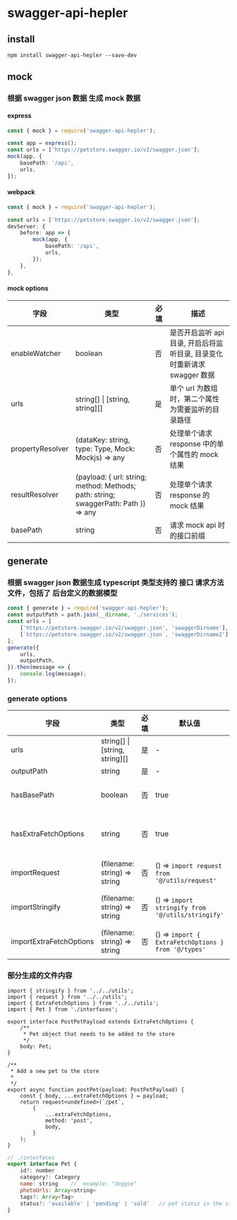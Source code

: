 # swagger-api-hepler

## install

```
npm install swagger-api-hepler --save-dev
```

## mock

### 根据 swagger json 数据 生成 mock 数据

#### express

```ts
const { mock } = require('swagger-api-hepler');

const app = express();
const urls = ['https://petstore.swagger.io/v2/swagger.json'];
mock(app, {
    basePath: '/api',
    urls,
});
```

#### webpack

```ts
const { mock } = require('swagger-api-hepler');

const urls = ['https://petstore.swagger.io/v2/swagger.json'];
devServer: {
    before: app => {
        mock(app, {
            basePath: '/api',
            urls,
        });
    },
},
```

#### mock options

| 字段             | 类型                                                                                | 必填 | 描述                                                                     |
| ---------------- | ----------------------------------------------------------------------------------- | ---- | ------------------------------------------------------------------------ |
| enableWatcher    | boolean                                                                             | 否   | 是否开启监听 api 目录, 开启后将监听目录, 目录变化时重新请求 swagger 数据 |
| urls             | string[] \| [string, string][]                                                      | 是   | 单个 url 为数组时，第二个属性为需要监听的目录路径                        |
| propertyResolver | (dataKey: string, type: Type, Mock: Mockjs) => any                                  | 否   | 处理单个请求 response 中的单个属性的 mock 结果                           |
| resultResolver   | (payload: { url: string; method: Methods; path: string; swaggerPath: Path }) => any | 否   | 处理单个请求 response 的 mock 结果                                       |
| basePath         | string                                                                              | 否   | 请求 mock api 时的接口前缀                                               |

## generate

### 根据 swagger json 数据生成 typescript 类型支持的 接口 请求方法文件，包括了 后台定义的数据模型

```ts
const { generate } = require('swagger-api-hepler');
const outputPath = path.join(__dirname, './services');
const urls = [
    ['https://petstore.swagger.io/v2/swagger.json', 'swaggerDirname'],
    [`https://petstore.swagger.io/v2/swagger.json`, 'swaggerDirname2'],
];
generate({
    urls,
    outputPath,
}).then(message => {
    console.log(message);
});
```

### generate options

| 字段                    | 类型                           | 必填 | 默认值                                              | 描述                                                                                |
| ----------------------- | ------------------------------ | ---- | --------------------------------------------------- | ----------------------------------------------------------------------------------- |
| urls                    | string[] \| [string, string][] | 是   | -                                                   | 单个 url 为数组时，第二个属性为生成文件的名称                                       |
| outputPath              | string                         | 是   | -                                                   | 生成文件输出的路径                                                                  |
| hasBasePath             | boolean                        | 否   | true                                                | 生成的 API 接口中 url 属性是否需要携带 swagger 中的 basePath                        |
| hasExtraFetchOptions    | string                         | 否   | true                                                | 发送请求时是否需要传入自定义的属性, 为 false 时, importExtraFetchOptions 不会被调用 |
| importRequest           | (filename: string) => string   | 否   | () => `import request from '@/utils/request'`       | 返回 导入 request 的字符串, request 用来发请求的方法                                |
| importStringify         | (filename: string) => string   | 否   | () => `import stringify from '@/utils/stringify'`   | 返回 导入 stringify 方法的字符串, stringify 用来处理 url 上的 query 值              |
| importExtraFetchOptions | (filename: string) => string   | 否   | () => `import { ExtraFetchOptions } from '@/types'` | 返回 导入 ExtraFetchOptions 的字符串                                                |

### 部分生成的文件内容

```
import { stringify } from '../../utils';
import { request } from '../../utils';
import { ExtraFetchOptions } from '../../utils';
import { Pet } from './interfaces';

export interface PostPetPayload extends ExtraFetchOptions {
    /**
     * Pet object that needs to be added to the store
     */
    body: Pet;
}

/**
 * Add a new pet to the store
 *
 */
export async function postPet(payload: PostPetPayload) {
    const { body, ...extraFetchOptions } = payload;
    return request<undefined>(`/pet`,
        {
            ...extraFetchOptions,
            method: 'post',
            body,
        }
    );
}
```

```js
// ./interfaces
export interface Pet {
	id?: number
	category?: Category
	name: string	//  example: "doggie"
	photoUrls: Array<string>
	tags?: Array<Tag>
	status?: 'available' | 'pending' | 'sold'	// pet status in the store
}
```
